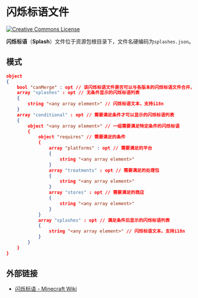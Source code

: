 # 闪烁标语文件

<a rel="license" href="http://creativecommons.org/licenses/by-nc-sa/4.0/"><img alt="Creative Commons License" style="border-width:0" src="https://mirrors.creativecommons.org/presskit/buttons/80x15/svg/by-nc-sa.svg" /></a>

**闪烁标语**（**Splash**）文件位于资源包根目录下，文件名硬编码为`splashes.json`。

## 模式

```json
object
{
    bool "canMerge" : opt // 该闪烁标语文件是否可以与各版本的闪烁标语文件合并，例如父包和子包的闪烁标语合并
    array "splashes" : opt // 无条件显示的闪烁标语列表
    {
        string "<any array element>" // 闪烁标语文本，支持i18n
    }
    array "conditional" : opt // 需要满足条件才可以显示的闪烁标语列表
    {
        object "<any array element>" // 一组需要满足特定条件的闪烁标语
        {
            object "requires" // 需要满足的条件
            {
                array "platforms" : opt // 需要满足的平台
                {
                    string "<any array element>"
                }
                array "treatments" : opt // 需要满足的处理包
                {
                    string "<any array element>"
                }
                array "stores" : opt // 需要满足的商店
                {
                    string "<any array element>"
                }
            }
            array "splashes" : opt // 满足条件后显示的闪烁标语列表
            {
                string "<any array element>" // 闪烁标语文本，支持i18n
            }
        }
    }
}
```

## 外部链接

- [闪烁标语 - Minecraft Wiki](https://minecraft.fandom.com/zh/wiki/%E9%97%AA%E7%83%81%E6%A0%87%E8%AF%AD)